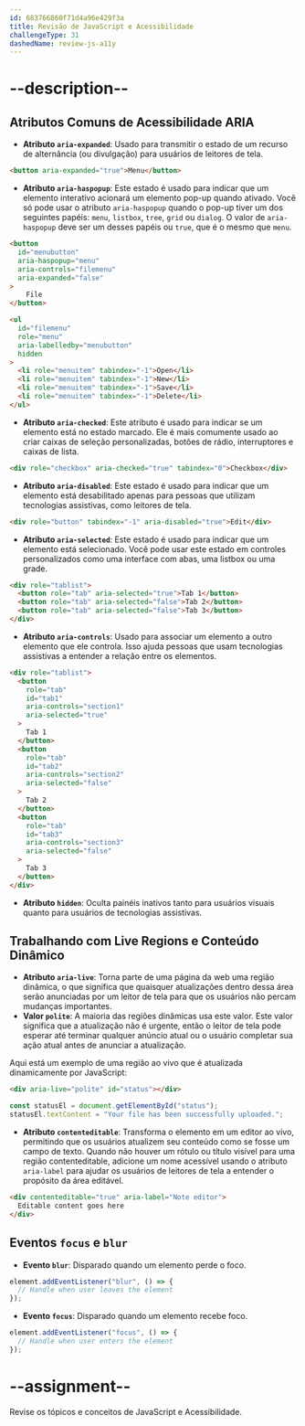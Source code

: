 ```yaml
---
id: 683766860f71d4a96e429f3a
title: Revisão de JavaScript e Acessibilidade
challengeType: 31
dashedName: review-js-a11y
---
```


# --description--

## Atributos Comuns de Acessibilidade ARIA

- **Atributo `aria-expanded`**: Usado para transmitir o estado de um recurso de alternância (ou divulgação) para usuários de leitores de tela.

```html
<button aria-expanded="true">Menu</button>
```

- **Atributo `aria-haspopup`**: Este estado é usado para indicar que um elemento interativo acionará um elemento pop-up quando ativado. Você só pode usar o atributo `aria-haspopup` quando o pop-up tiver um dos seguintes papéis: `menu`, `listbox`, `tree`, `grid` ou `dialog`. O valor de `aria-haspopup` deve ser um desses papéis ou `true`, que é o mesmo que `menu`.

```html
<button 
  id="menubutton"
  aria-haspopup="menu"
  aria-controls="filemenu"
  aria-expanded="false"
>
    File
</button>

<ul 
  id="filemenu"
  role="menu"
  aria-labelledby="menubutton"
  hidden
>
  <li role="menuitem" tabindex="-1">Open</li>
  <li role="menuitem" tabindex="-1">New</li>
  <li role="menuitem" tabindex="-1">Save</li>
  <li role="menuitem" tabindex="-1">Delete</li>
</ul>
```

- **Atributo `aria-checked`**: Este atributo é usado para indicar se um elemento está no estado marcado. Ele é mais comumente usado ao criar caixas de seleção personalizadas, botões de rádio, interruptores e caixas de lista.

```html
<div role="checkbox" aria-checked="true" tabindex="0">Checkbox</div>
```

- **Atributo `aria-disabled`**: Este estado é usado para indicar que um elemento está desabilitado apenas para pessoas que utilizam tecnologias assistivas, como leitores de tela.

```html
<div role="button" tabindex="-1" aria-disabled="true">Edit</div>
```

- **Atributo `aria-selected`**: Este estado é usado para indicar que um elemento está selecionado. Você pode usar este estado em controles personalizados como uma interface com abas, uma listbox ou uma grade.

```html
<div role="tablist">
  <button role="tab" aria-selected="true">Tab 1</button>
  <button role="tab" aria-selected="false">Tab 2</button>
  <button role="tab" aria-selected="false">Tab 3</button>
</div>
```

- **Atributo `aria-controls`**: Usado para associar um elemento a outro elemento que ele controla. Isso ajuda pessoas que usam tecnologias assistivas a entender a relação entre os elementos.

```html
<div role="tablist">
  <button 
    role="tab"
    id="tab1"
    aria-controls="section1"
    aria-selected="true"
  >
    Tab 1
  </button>
  <button
    role="tab"
    id="tab2"
    aria-controls="section2"
    aria-selected="false"
  >
    Tab 2
  </button>
  <button
    role="tab"
    id="tab3"
    aria-controls="section3"
    aria-selected="false"
  >
    Tab 3
  </button>
</div>
```

- **Atributo `hidden`**: Oculta painéis inativos tanto para usuários visuais quanto para usuários de tecnologias assistivas.

## Trabalhando com Live Regions e Conteúdo Dinâmico

- **Atributo `aria-live`**: Torna parte de uma página da web uma região dinâmica, o que significa que quaisquer atualizações dentro dessa área serão anunciadas por um leitor de tela para que os usuários não percam mudanças importantes.
- **Valor `polite`**: A maioria das regiões dinâmicas usa este valor. Este valor significa que a atualização não é urgente, então o leitor de tela pode esperar até terminar qualquer anúncio atual ou o usuário completar sua ação atual antes de anunciar a atualização.

Aqui está um exemplo de uma região ao vivo que é atualizada dinamicamente por JavaScript:

```html
<div aria-live="polite" id="status"></div>
```

```js
const statusEl = document.getElementById("status");
statusEl.textContent = "Your file has been successfully uploaded.";
```

- **Atributo `contenteditable`**: Transforma o elemento em um editor ao vivo, permitindo que os usuários atualizem seu conteúdo como se fosse um campo de texto. Quando não houver um rótulo ou título visível para uma região contenteditable, adicione um nome acessível usando o atributo `aria-label` para ajudar os usuários de leitores de tela a entender o propósito da área editável.

```html
<div contenteditable="true" aria-label="Note editor">
  Editable content goes here
</div>
```

## Eventos `focus` e `blur`

- **Evento `blur`**: Disparado quando um elemento perde o foco.

```js
element.addEventListener("blur", () => {
  // Handle when user leaves the element
});
```

- **Evento `focus`**: Disparado quando um elemento recebe foco.

```js
element.addEventListener("focus", () => {
  // Handle when user enters the element
});
```

# --assignment--

Revise os tópicos e conceitos de JavaScript e Acessibilidade.

